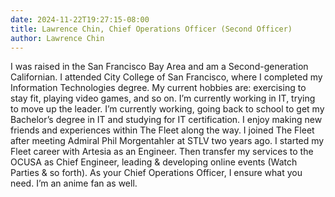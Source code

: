 ```yaml
---
date: 2024-11-22T19:27:15-08:00
title: Lawrence Chin, Chief Operations Officer (Second Officer)
author: Lawrence Chin
---
```



I was raised in the San Francisco Bay Area and am a Second-generation Californian. I attended City College of San Francisco, where I completed my Information Technologies degree. My current hobbies are: exercising to stay fit, playing video games, and so on. I’m currently working in IT, trying to move up the leader. I’m currently working, going back to school to get my Bachelor’s degree in IT and studying for IT certification. I enjoy making new friends and experiences within The Fleet along the way. I joined The Fleet after meeting Admiral Phil Morgentahler at STLV two years ago. I started my Fleet career with Artesia as an Engineer. Then transfer my services to the OCUSA as Chief Engineer, leading & developing online events (Watch Parties & so forth). As your Chief Operations Officer, I ensure what you need. I’m an anime fan as well.
